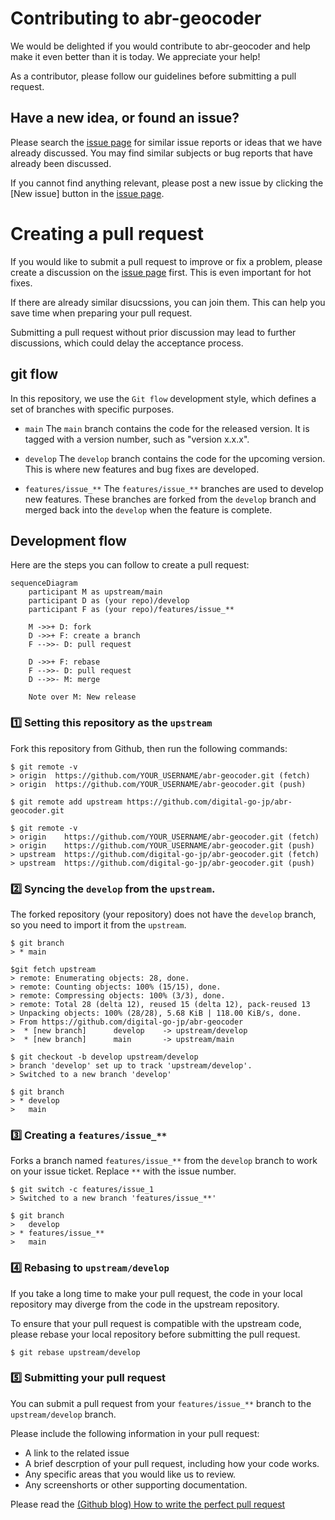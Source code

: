 # Contributing to abr-geocoder

We would be delighted if you would contribute to abr-geocoder and help make it even better than it is today. We appreciate your help!

As a contributor, please follow our guidelines before submitting a pull request.

## Have a new idea, or found an issue?

Please search the [issue page](https://github.com/digital-go-jp/abr-geocoder/issues?q=)  for similar issue reports or ideas that we have already discussed. You may find similar subjects or bug reports that have already been discussed.

If you cannot find anything relevant, please post a new issue by clicking the [New issue] button in the [issue page](https://github.com/digital-go-jp/abr-geocoder/issues).

# Creating a pull request

If you would like to submit a pull request to improve or fix a problem, please create a discussion on the [issue page](https://github.com/digital-go-jp/abr-geocoder/issues) first. This is even important for hot fixes.

If there are already similar disucssions, you can join them. This can help you save time when preparing your pull request.

Submitting a pull request without prior discussion may lead to further discussions, which could delay the acceptance process.


## git flow

In this repository, we use the `Git flow` development style, which defines a set of branches with specific purposes.

- `main`
  The `main` branch contains the code for the released version. It is tagged with a version number, such as "version x.x.x".
  
- `develop`
  The `develop` branch contains the code for the upcoming version. This is where new features and bug fixes are developed.

- `features/issue_**`
  The `features/issue_**` branches are used to develop new features. These branches are forked from the `develop` branch and merged back into the `develop` when the feature is complete.

## Development flow

Here are the steps you can follow to create a pull request:

```mermaid
sequenceDiagram
    participant M as upstream/main
    participant D as (your repo)/develop
    participant F as (your repo)/features/issue_**

    M ->>+ D: fork
    D ->>+ F: create a branch
    F -->>- D: pull request

    D ->>+ F: rebase
    F -->>- D: pull request
    D -->>- M: merge

    Note over M: New release
```

### :one: Setting this repository as the `upstream`

Fork this repository from Github, then run the following commands:

```
$ git remote -v
> origin  https://github.com/YOUR_USERNAME/abr-geocoder.git (fetch)
> origin  https://github.com/YOUR_USERNAME/abr-geocoder.git (push)

$ git remote add upstream https://github.com/digital-go-jp/abr-geocoder.git

$ git remote -v
> origin    https://github.com/YOUR_USERNAME/abr-geocoder.git (fetch)
> origin    https://github.com/YOUR_USERNAME/abr-geocoder.git (push)
> upstream  https://github.com/digital-go-jp/abr-geocoder.git (fetch)
> upstream  https://github.com/digital-go-jp/abr-geocoder.git (push)
```


### :two: Syncing the `develop` from the `upstream`.

The forked repository (your repository) does not have the `develop` branch, so you need to import it from the `upstream`.

```
$ git branch
> * main

$git fetch upstream
> remote: Enumerating objects: 28, done.
> remote: Counting objects: 100% (15/15), done.
> remote: Compressing objects: 100% (3/3), done.
> remote: Total 28 (delta 12), reused 15 (delta 12), pack-reused 13
> Unpacking objects: 100% (28/28), 5.68 KiB | 118.00 KiB/s, done.
> From https://github.com/digital-go-jp/abr-geocoder
>  * [new branch]      develop    -> upstream/develop
>  * [new branch]      main       -> upstream/main

$ git checkout -b develop upstream/develop
> branch 'develop' set up to track 'upstream/develop'.
> Switched to a new branch 'develop'

$ git branch
> * develop
>   main
```


### :three: Creating a `features/issue_**`

Forks a branch named `features/issue_**` from the `develop` branch to work on your issue ticket.
Replace `**` with the issue number.

```
$ git switch -c features/issue_1
> Switched to a new branch 'features/issue_**'

$ git branch
>   develop
> * features/issue_**
>   main
```

### :four: Rebasing to `upstream/develop`

If you take a long time to make your pull request,
the code in your local repository may diverge from the code in the upstream repository.

To ensure that your pull request is compatible with the upstream code, please rebase your local repository before submitting the pull request.

```
$ git rebase upstream/develop
```

### :five: Submitting your pull request 

You can submit a pull request from your `features/issue_**` branch to the `upstream/develop` branch.

Please include the following information in your pull request:
- A link to the related issue
- A brief descrption of your pull request, including how your code works.
- Any specific areas that you would like us to review.
- Any screenshorts or other supporting documentation.

Please read the [(Github blog) How to write the perfect pull request](https://github.blog/2015-01-21-how-to-write-the-perfect-pull-request/)

